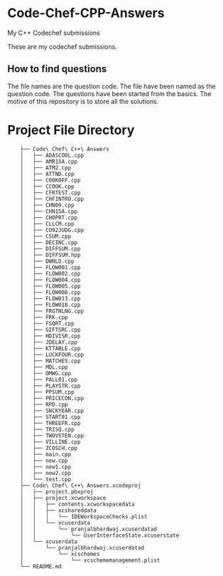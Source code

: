 # Code-Chef-CPP-Answers
My C++ Codechef submissions

These are my codechef submissions.

## How to find questions
The file names are the question code.
The file have been named as the question code.
The questions have been started from the basics.
The motive of this repository is to store all the solutions.

# Project File Directory

        ├── Code\ Chef\ C++\ Answers
        │   ├── ADASCOOL.cpp
        │   ├── AMR15A.cpp
        │   ├── ATM2.cpp
        │   ├── ATTND.cpp
        │   ├── C00K0FF.cpp
        │   ├── CCOOK.cpp
        │   ├── CFRTEST.cpp
        │   ├── CHFINTRO.cpp
        │   ├── CHN09.cpp
        │   ├── CHN15A.cpp
        │   ├── CHOPRT.cpp
        │   ├── CLLCM.cpp
        │   ├── CO92JUDG.cpp
        │   ├── CSUM.cpp
        │   ├── DECINC.cpp
        │   ├── DIFFSUM.cpp
        │   ├── DIFFSUM.hpp
        │   ├── DWNLD.cpp
        │   ├── FLOW001.cpp
        │   ├── FLOW002.cpp
        │   ├── FLOW004.cpp
        │   ├── FLOW005.cpp
        │   ├── FLOW008.cpp
        │   ├── FLOW013.cpp
        │   ├── FLOW018.cpp
        │   ├── FRGTNLNG.cpp
        │   ├── FRK.cpp
        │   ├── FSQRT.cpp
        │   ├── GIFTSRC.cpp
        │   ├── HDIVISR.cpp
        │   ├── JDELAY.cpp
        │   ├── KTTABLE.cpp
        │   ├── LUCKFOUR.cpp
        │   ├── MATCHES.cpp
        │   ├── MDL.cpp
        │   ├── OMWG.cpp
        │   ├── PALL01.cpp
        │   ├── PLAYSTR.cpp
        │   ├── PPSUM.cpp
        │   ├── PRICECON.cpp
        │   ├── RPD.cpp
        │   ├── SNCKYEAR.cpp
        │   ├── START01.cpp
        │   ├── THREEFR.cpp
        │   ├── TRISQ.cpp
        │   ├── TWOVSTEN.cpp
        │   ├── VILLINE.cpp
        │   ├── ZCOSCH.cpp
        │   ├── main.cpp
        │   ├── new.cpp
        │   ├── new1.cpp
        │   ├── new2.cpp
        │   └── test.cpp
        ├── Code\ Chef\ C++\ Answers.xcodeproj
        │   ├── project.pbxproj
        │   ├── project.xcworkspace
        │   │   ├── contents.xcworkspacedata
        │   │   ├── xcshareddata
        │   │   │   └── IDEWorkspaceChecks.plist
        │   │   └── xcuserdata
        │   │       └── pranjalbhardwaj.xcuserdatad
        │   │           └── UserInterfaceState.xcuserstate
        │   └── xcuserdata
        │       └── pranjalbhardwaj.xcuserdatad
        │           └── xcschemes
        │               └── xcschememanagement.plist
        └── README.md
